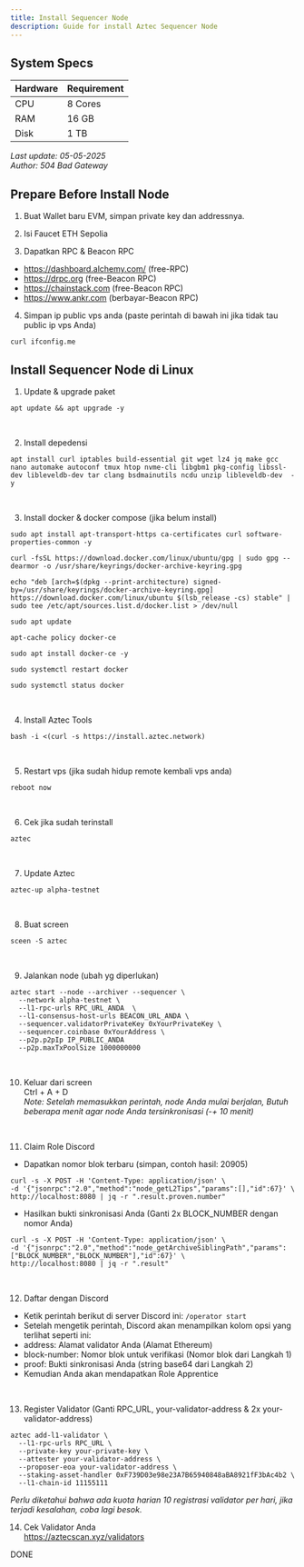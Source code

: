 ```yaml
---
title: Install Sequencer Node
description: Guide for install Aztec Sequencer Node
---
```


## System Specs
| Hardware  |	Requirement |
|-----------|---------------|
| CPU	    | 8 Cores       |
| RAM	    | 16 GB          |
| Disk      | 1  TB        |

<i>Last update: 05-05-2025</i>  
<i>Author: 504 Bad Gateway</i>

## Prepare Before Install Node
1. Buat Wallet baru EVM, simpan private key dan addressnya.

2. Isi Faucet ETH Sepolia

3. Dapatkan RPC & Beacon RPC
- https://dashboard.alchemy.com/ (free-RPC)
- https://drpc.org (free-Beacon RPC)
- https://chainstack.com (free-Beacon RPC)
- https://www.ankr.com (berbayar-Beacon RPC)

4. Simpan ip public vps anda (paste perintah di bawah ini jika tidak tau public ip vps Anda)

```
curl ifconfig.me
```

## Install Sequencer Node di Linux

1. Update & upgrade paket

```
apt update && apt upgrade -y
```
</br>

2. Install depedensi

```
apt install curl iptables build-essential git wget lz4 jq make gcc nano automake autoconf tmux htop nvme-cli libgbm1 pkg-config libssl-dev libleveldb-dev tar clang bsdmainutils ncdu unzip libleveldb-dev  -y
```
</br>

3. Install docker & docker compose (jika belum install)

```
sudo apt install apt-transport-https ca-certificates curl software-properties-common -y
```

```
curl -fsSL https://download.docker.com/linux/ubuntu/gpg | sudo gpg --dearmor -o /usr/share/keyrings/docker-archive-keyring.gpg
```

```
echo "deb [arch=$(dpkg --print-architecture) signed-by=/usr/share/keyrings/docker-archive-keyring.gpg] https://download.docker.com/linux/ubuntu $(lsb_release -cs) stable" | sudo tee /etc/apt/sources.list.d/docker.list > /dev/null
```

```
sudo apt update
```

```
apt-cache policy docker-ce
```

```
sudo apt install docker-ce -y
```

```
sudo systemctl restart docker
```

```
sudo systemctl status docker
```
</br>

4. Install Aztec Tools

```
bash -i <(curl -s https://install.aztec.network)
```
</br>

5. Restart vps (jika sudah hidup remote kembali vps anda)

```
reboot now
```
</br>

6. Cek jika sudah terinstall

```
aztec
```
</br>

7. Update Aztec

```
aztec-up alpha-testnet
```
</br>

8. Buat screen


```
sceen -S aztec
```
</br>

9. Jalankan node (ubah yg diperlukan)

```
aztec start --node --archiver --sequencer \
  --network alpha-testnet \
  --l1-rpc-urls RPC_URL_ANDA  \
  --l1-consensus-host-urls BEACON_URL_ANDA \
  --sequencer.validatorPrivateKey 0xYourPrivateKey \
  --sequencer.coinbase 0xYourAddress \
  --p2p.p2pIp IP_PUBLIC_ANDA
  --p2p.maxTxPoolSize 1000000000 
```
</br>

10. Keluar dari screen  
Ctrl + A + D  
<i>Note: Setelah memasukkan perintah, node Anda mulai berjalan, Butuh beberapa menit agar node Anda tersinkronisasi (-+ 10 menit)</i>
</br>

11. Claim Role Discord
- Dapatkan nomor blok terbaru (simpan, contoh hasil: 20905)

```
curl -s -X POST -H 'Content-Type: application/json' \
-d '{"jsonrpc":"2.0","method":"node_getL2Tips","params":[],"id":67}' \
http://localhost:8080 | jq -r ".result.proven.number"
```

- Hasilkan bukti sinkronisasi Anda (Ganti 2x BLOCK_NUMBER dengan nomor Anda)

```
curl -s -X POST -H 'Content-Type: application/json' \
-d '{"jsonrpc":"2.0","method":"node_getArchiveSiblingPath","params":["BLOCK_NUMBER","BLOCK_NUMBER"],"id":67}' \
http://localhost:8080 | jq -r ".result"
```
</br>

12. Daftar dengan Discord  
- Ketik perintah berikut di server Discord ini: ```/operator start```
- Setelah mengetik perintah, Discord akan menampilkan kolom opsi yang terlihat seperti ini:
- address: Alamat validator Anda (Alamat Ethereum)
- block-number: Nomor blok untuk verifikasi (Nomor blok dari Langkah 1)
- proof: Bukti sinkronisasi Anda (string base64 dari Langkah 2)
- Kemudian Anda akan mendapatkan Role Apprentice
</br>

13. Register Validator (Ganti RPC_URL, your-validator-address & 2x your-validator-address)

```
aztec add-l1-validator \
  --l1-rpc-urls RPC_URL \
  --private-key your-private-key \
  --attester your-validator-address \
  --proposer-eoa your-validator-address \
  --staking-asset-handler 0xF739D03e98e23A7B65940848aBA8921fF3bAc4b2 \
  --l1-chain-id 11155111
```
<i>Perlu diketahui bahwa ada kuota harian 10 registrasi validator per hari, jika terjadi kesalahan, coba lagi besok.</i>
</br>

14. Cek Validator Anda  
https://aztecscan.xyz/validators


DONE

<head>
<!-- Google tag (gtag.js) -->
<script async src="https://www.googletagmanager.com/gtag/js?id=G-4WB2W24M31"></script>
<script>
  window.dataLayer = window.dataLayer || [];
  function gtag(){dataLayer.push(arguments);}
  gtag('js', new Date());
  gtag('config', 'G-4WB2W24M31');
</script>
</head>